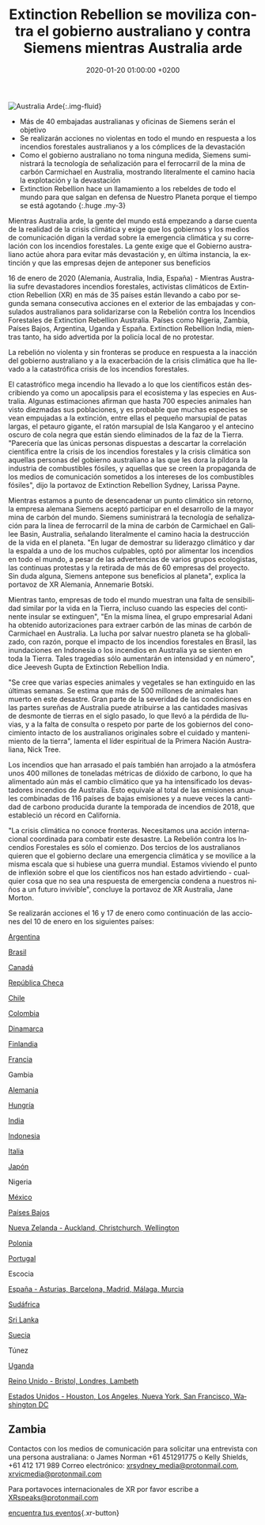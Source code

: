 ﻿---
layout: page-small-width
lang: es
title: "Extinction Rebellion se moviliza contra el gobierno australiano y contra Siemens mientras Australia arde"
slug: australia-fires-siemens
date: 2020-01-20 01:00:00 +0200
categories:
  - press
published: true
header-class: "bg-black text-light-gray"
banner: 
seoImage: /assets/img/press/2020/01/15/siemens.jpg
---
![Australia Arde](/assets/img/press/2020/01/15/siemens.jpg){:.img-fluid}

- Más de 40 embajadas australianas y oficinas de Siemens serán el objetivo
- Se realizarán acciones no violentas en todo el mundo en respuesta a los
incendios forestales australianos y a los cómplices de la devastación
- Como el gobierno australiano no toma ninguna medida, Siemens suministrará
la tecnología de señalización para el ferrocarril de la mina de carbón
Carmichael en Australia, mostrando literalmente el camino hacia la
explotación y la devastación
- Extinction Rebellion hace un llamamiento a los rebeldes de todo el mundo
para que salgan en defensa de Nuestro Planeta porque el tiempo se está
agotando
{:.huge .my-3}

Mientras Australia arde, la gente del mundo está empezando a darse cuenta de
la realidad de la crisis climática y exige que los gobiernos y los medios de
comunicación digan la verdad sobre la emergencia climática y su correlación
con los incendios forestales. La gente exige que el Gobierno australiano
actúe ahora para evitar más devastación y, en última instancia, la extinción
y que las empresas dejen de anteponer sus beneficios

16 de enero de 2020 (Alemania, Australia, India, España) - Mientras
Australia sufre devastadores incendios forestales, activistas climáticos de
Extinction Rebellion (XR) en más de 35 países están llevando a cabo por
segunda semana consecutiva acciones en el exterior de las embajadas y
consulados australianos para solidarizarse con la Rebelión contra los
Incendios Forestales de Extinction Rebellion Australia. Países como Nigeria,
Zambia, Países Bajos, Argentina, Uganda y España. Extinction Rebellion
India, mientras tanto, ha sido advertida por la policía local de no
protestar.

La rebelión no violenta y sin fronteras se produce en respuesta a la
inacción del gobierno australiano y a la exacerbación de la crisis climática
que ha llevado a la catastrófica crisis de los incendios forestales.

El catastrófico mega incendio ha llevado a lo que los científicos están
describiendo ya como un apocalipsis para el ecosistema y las especies en
Australia. Algunas estimaciones afirman que hasta 700 especies animales han
visto diezmadas sus poblaciones, y es probable que muchas especies se vean
empujadas a la extinción, entre ellas el pequeño marsupial de patas largas,
el petauro gigante, el ratón marsupial de Isla Kangaroo y el antecino oscuro
de cola negra que están siendo eliminados de la faz de la Tierra. "Parecería
que las únicas personas dispuestas a descartar la correlación científica
entre la crisis de los incendios forestales y la crisis climática son
aquellas personas del gobierno australiano a las que les dora la píldora la
industria de combustibles fósiles, y aquellas que se creen la propaganda de
los medios de comunicación sometidos a los intereses de los combustibles
fósiles", dijo la portavoz de Extinction Rebellion Sydney, Larissa Payne.

Mientras estamos a punto de desencadenar un punto climático sin retorno, la
empresa alemana Siemens aceptó participar en el desarrollo de la mayor mina
de carbón del mundo. Siemens suministrará la tecnología de señalización para
la línea de ferrocarril de la mina de carbón de Carmichael en Galilee Basin,
Australia, señalando literalmente el camino hacia la destrucción de la vida
en el planeta. "En lugar de demostrar su liderazgo climático y dar la
espalda a uno de los muchos culpables, optó por alimentar los incendios en
todo el mundo, a pesar de las advertencias de varios grupos ecologistas, las
continuas protestas y la retirada de más de 60 empresas del proyecto. Sin
duda alguna, Siemens antepone sus beneficios al planeta", explica la
portavoz de XR Alemania, Annemarie Botski.

Mientras tanto, empresas de todo el mundo muestran una falta de sensibilidad
similar por la vida en la Tierra, incluso cuando las especies del continente
insular se extinguen", "En la misma línea, el grupo empresarial Adani ha
obtenido autorizaciones para extraer carbón de las minas de carbón de
Carmichael en Australia. La lucha por salvar nuestro planeta se ha
globalizado, con razón, porque el impacto de los incendios forestales en
Brasil, las inundaciones en Indonesia o los incendios en Australia ya se
sienten en toda la Tierra. Tales tragedias sólo aumentarán en intensidad y
en número", dice Jeevesh Gupta de Extinction Rebellion India.

"Se cree que varias especies animales y vegetales se han extinguido en las
últimas semanas. Se estima que más de 500 millones de animales han muerto en
este desastre. Gran parte de la severidad de las condiciones en las partes
sureñas de Australia puede atribuirse a las cantidades masivas de desmonte
de tierras en el siglo pasado, lo que llevó a la pérdida de lluvias, y a la
falta de consulta o respeto por parte de los gobiernos del conocimiento
intacto de los australianos originales sobre el cuidado y mantenimiento de
la tierra", lamenta el líder espiritual de la Primera Nación Australiana,
Nick Tree.

Los incendios que han arrasado el país también han arrojado a la atmósfera
unos 400 millones de toneladas métricas de dióxido de carbono, lo que ha
alimentado aún más el cambio climático que ya ha intensificado los
devastadores incendios de Australia. Esto equivale al total de las emisiones
anuales combinadas de 116 países de bajas emisiones y a nueve veces la
cantidad de carbono producida durante la temporada de incendios de 2018, que
estableció un récord en California.

 "La crisis climática no conoce fronteras. Necesitamos una acción internacional coordinada para combatir este desastre. La Rebelión contra los Incendios Forestales es sólo el comienzo. Dos tercios de los australianos quieren que el gobierno declare una emergencia climática y se movilice a la misma escala que si hubiese una guerra mundial. Estamos viviendo el punto de inflexión sobre el que los científicos nos han estado advirtiendo - cualquier cosa que no sea una respuesta de emergencia condena a nuestros niños a un futuro invivible", concluye la portavoz de XR Australia, Jane Morton.
 
Se realizarán acciones el 16 y 17 de enero como continuación de las acciones
del 10 de enero en los siguientes países:


[Argentina](https://rebellion.global/groups/ar-argentina/)

[Brasil](https://rebellion.global/groups/br-brazil/)

[Canadá](https://rebellion.global/groups/ca-canada/)

[República Checa](https://rebellion.global/groups/cz-czech-republic/)

[Chile](https://rebellion.global/groups/cl-chile/)

[Colombia](https://rebellion.global/groups/co-colombia/)

[Dinamarca](https://rebellion.global/groups/dk-denmark/)

[Finlandia](https://rebellion.global/groups/fi-finland/)

[Francia](https://rebellion.global/groups/fr-france/)

Gambia

[Alemania](https://rebellion.global/groups/de-germany/)

[Hungría](https://rebellion.global/groups/hu-hungary/)

[India](https://rebellion.global/groups/in-india/)

[Indonesia](https://rebellion.global/groups/id-indonesia/)

[Italia](https://rebellion.global/groups/it-italy/)

[Japón](https://rebellion.global/groups/jp-japan/)

Nigeria

[México](https://rebellion.global/groups/mx-mexico/)

[Países Bajos](https://rebellion.global/groups/nl-netherlands/)

[Nueva Zelanda - Auckland, Christchurch,
Wellington](https://rebellion.global/groups/nz-new-zealand/)

[Polonia](https://rebellion.global/groups/pl-poland/)

[Portugal](https://rebellion.global/groups/pt-portugal/)

Escocia

[España - Asturias, Barcelona, Madrid, Málaga,
Murcia](https://rebellion.global/groups/es-spain/)

[Sudáfrica](https://rebellion.global/groups/za-south-africa/)

[Sri Lanka](https://rebellion.global/groups/lk-sri-lanka/)

[Suecia](https://rebellion.global/groups/se-sweden/)

Túnez

[Uganda](https://rebellion.global/groups/ug-uganda/)

[Reino Unido - Bristol, Londres,
Lambeth](https://rebellion.global/groups/gb-united-kingdom/)

[Estados Unidos - Houston, Los Angeles, Nueva York, San Francisco,
Washington DC](https://rebellion.global/groups/us-united-states/)

Zambia  
--------
Contactos con los medios de comunicación para solicitar una entrevista con
una persona australiana: o James Norman +61 451291775 o Kelly Shields, +61
412 171 989 Correo electrónico: xrsydney_media@protonmail.com,
xrvicmedia@protonmail.com

Para portavoces internacionales de XR por favor escribe a
XRspeaks@protonmail.com

 [encuentra tus eventos](/eventos){.xr-button}

